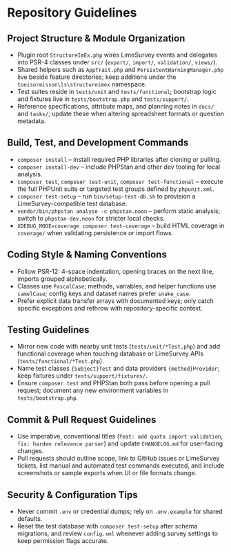 # Repository Guidelines

## Project Structure & Module Organization
- Plugin root `StructureImEx.php` wires LimeSurvey events and delegates into PSR-4 classes under `src/` (`export/`, `import/`, `validation/`, `views/`).
- Shared helpers such as `AppTrait.php` and `PersistentWarningManager.php` live beside feature directories; keep additions under the `tonisormisson\ls\structureimex` namespace.
- Test suites reside in `tests/unit` and `tests/functional`; bootstrap logic and fixtures live in `tests/bootstrap.php` and `tests/support/`.
- Reference specifications, attribute maps, and planning notes in `docs/` and `tasks/`; update these when altering spreadsheet formats or question metadata.

## Build, Test, and Development Commands
- `composer install` – install required PHP libraries after cloning or pulling.
- `composer install-dev` – include PHPStan and other dev tooling for local analysis.
- `composer test`, `composer test-unit`, `composer test-functional` – execute the full PHPUnit suite or targeted test groups defined by `phpunit.xml`.
- `composer test-setup` – run `bin/setup-test-db.sh` to provision a LimeSurvey-compatible test database.
- `vendor/bin/phpstan analyse -c phpstan.neon` – perform static analysis; switch to `phpstan-dev.neon` for stricter local checks.
- `XDEBUG_MODE=coverage composer test-coverage` – build HTML coverage in `coverage/` when validating persistence or import flows.

## Coding Style & Naming Conventions
- Follow PSR-12: 4-space indentation, opening braces on the next line, imports grouped alphabetically.
- Classes use `PascalCase`; methods, variables, and helper functions use `camelCase`; config keys and dataset names prefer `snake_case`.
- Prefer explicit data transfer arrays with documented keys; only catch specific exceptions and rethrow with repository-specific context.

## Testing Guidelines
- Mirror new code with nearby unit tests (`tests/unit/*Test.php`) and add functional coverage when touching database or LimeSurvey APIs (`tests/functional/*Test.php`).
- Name test classes `{Subject}Test` and data providers `{method}Provider`; keep fixtures under `tests/support/fixtures/`.
- Ensure `composer test` and PHPStan both pass before opening a pull request; document any new environment variables in `tests/bootstrap.php`.

## Commit & Pull Request Guidelines
- Use imperative, conventional titles (`feat: add quota import validation`, `fix: harden relevance parser`) and update `CHANGELOG.md` for user-facing changes.
- Pull requests should outline scope, link to GitHub issues or LimeSurvey tickets, list manual and automated test commands executed, and include screenshots or sample exports when UI or file formats change.

## Security & Configuration Tips
- Never commit `.env` or credential dumps; rely on `.env.example` for shared defaults.
- Reset the test database with `composer test-setup` after schema migrations, and review `config.xml` whenever adding survey settings to keep permission flags accurate.

